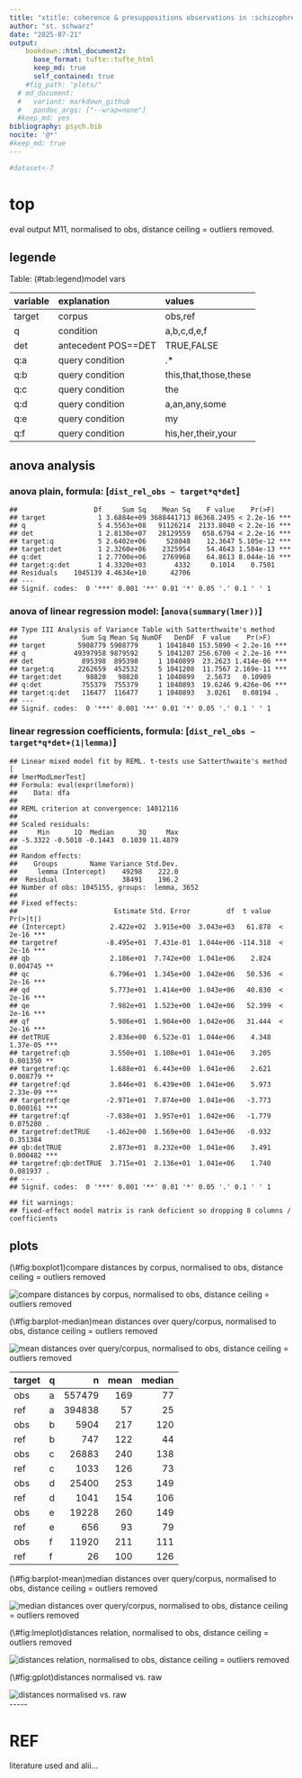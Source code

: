 ```yaml
---
title: "xtitle: coherence & presuppositions observations in :schizophrenia: threads"
author: "st. schwarz"
date: "2025-07-21"
output: 
    bookdown::html_document2:
      base_format: tufte::tufte_html
      keep_md: true
      self_contained: true
    #fig_path: "plots/"
  # md_document:
  #   variant: markdown_github
  #   pandoc_args: ["--wrap=none"]
  #keep_md: yes
bibliography: psych.bib
nocite: '@*'
#keep_md: true
---
```







``` r
#dataset<-7
```



# top
eval output M11, normalised to obs, distance ceiling =  outliers removed.

## legende

Table: (\#tab:legend)model vars

|variable |explanation         |values                |
|:--------|:-------------------|:---------------------|
|target   |corpus              |obs,ref               |
|q        |condition           |a,b,c,d,e,f           |
|det      |antecedent POS==DET |TRUE,FALSE            |
|q:a      |query condition     |.*                    |
|q:b      |query condition     |this,that,those,these |
|q:c      |query condition     |the                   |
|q:d      |query condition     |a,an,any,some         |
|q:e      |query condition     |my                    |
|q:f      |query condition     |his,her,their,your    |

## anova analysis
### anova plain, formula: [``` dist_rel_obs ~ target*q*det ```]

```
##                   Df     Sum Sq    Mean Sq    F value    Pr(>F)    
## target             1 3.6884e+09 3688441713 86368.2495 < 2.2e-16 ***
## q                  5 4.5563e+08   91126214  2133.8040 < 2.2e-16 ***
## det                1 2.8130e+07   28129559   658.6794 < 2.2e-16 ***
## target:q           5 2.6402e+06     528048    12.3647 5.105e-12 ***
## target:det         1 2.3260e+06    2325954    54.4643 1.584e-13 ***
## q:det              1 2.7700e+06    2769968    64.8613 8.044e-16 ***
## target:q:det       1 4.3320e+03       4332     0.1014    0.7501    
## Residuals    1045139 4.4634e+10      42706                         
## ---
## Signif. codes:  0 '***' 0.001 '**' 0.01 '*' 0.05 '.' 0.1 ' ' 1
```

### anova of linear regression model: [`anova(summary(lmer))`]


```
## Type III Analysis of Variance Table with Satterthwaite's method
##                Sum Sq Mean Sq NumDF   DenDF  F value    Pr(>F)    
## target        5908779 5908779     1 1041840 153.5090 < 2.2e-16 ***
## q            49397958 9879592     5 1041207 256.6700 < 2.2e-16 ***
## det            895398  895398     1 1040899  23.2623 1.414e-06 ***
## target:q      2262659  452532     5 1041208  11.7567 2.169e-11 ***
## target:det      98820   98820     1 1040899   2.5673   0.10909    
## q:det          755379  755379     1 1040893  19.6246 9.426e-06 ***
## target:q:det   116477  116477     1 1040893   3.0261   0.08194 .  
## ---
## Signif. codes:  0 '***' 0.001 '**' 0.01 '*' 0.05 '.' 0.1 ' ' 1
```

### linear regression coefficients, formula: [``` dist_rel_obs ~ target*q*det+(1|lemma) ```]

```
## Linear mixed model fit by REML. t-tests use Satterthwaite's method [
## lmerModLmerTest]
## Formula: eval(expr(lmeform))
##    Data: dfa
## 
## REML criterion at convergence: 14012116
## 
## Scaled residuals: 
##     Min      1Q  Median      3Q     Max 
## -5.3322 -0.5018 -0.1443  0.1039 11.4879 
## 
## Random effects:
##    Groups        Name Variance Std.Dev.
##     lemma (Intercept)    49298    222.0
##  Residual                38491    196.2
## Number of obs: 1045155, groups:  lemma, 3652
## 
## Fixed effects:
##                        Estimate Std. Error         df  t value Pr(>|t|)    
## (Intercept)           2.422e+02  3.915e+00  3.043e+03   61.878  < 2e-16 ***
## targetref            -8.495e+01  7.431e-01  1.044e+06 -114.318  < 2e-16 ***
## qb                    2.186e+01  7.742e+00  1.041e+06    2.824 0.004745 ** 
## qc                    6.796e+01  1.345e+00  1.042e+06   50.536  < 2e-16 ***
## qd                    5.773e+01  1.414e+00  1.043e+06   40.830  < 2e-16 ***
## qe                    7.982e+01  1.523e+00  1.042e+06   52.399  < 2e-16 ***
## qf                    5.986e+01  1.904e+00  1.042e+06   31.444  < 2e-16 ***
## detTRUE               2.836e+00  6.523e-01  1.044e+06    4.348 1.37e-05 ***
## targetref:qb          3.550e+01  1.108e+01  1.041e+06    3.205 0.001350 ** 
## targetref:qc          1.688e+01  6.443e+00  1.041e+06    2.621 0.008779 ** 
## targetref:qd          3.846e+01  6.439e+00  1.041e+06    5.973 2.33e-09 ***
## targetref:qe         -2.971e+01  7.874e+00  1.041e+06   -3.773 0.000161 ***
## targetref:qf         -7.038e+01  3.957e+01  1.042e+06   -1.779 0.075280 .  
## targetref:detTRUE    -1.462e+00  1.569e+00  1.043e+06   -0.932 0.351384    
## qb:detTRUE            2.873e+01  8.232e+00  1.041e+06    3.491 0.000482 ***
## targetref:qb:detTRUE  3.715e+01  2.136e+01  1.041e+06    1.740 0.081937 .  
## ---
## Signif. codes:  0 '***' 0.001 '**' 0.01 '*' 0.05 '.' 0.1 ' ' 1
```

```
## fit warnings:
## fixed-effect model matrix is rank deficient so dropping 8 columns / coefficients
```
## plots
<div class="figure">
<p class="caption">(\#fig:boxplot1)compare distances by corpus, normalised to obs, distance ceiling =  outliers removed</p><img src="poster-ext_files/figure-html/boxplot1-1.png" alt="compare distances by corpus, normalised to obs, distance ceiling =  outliers removed"  /></div>

<div class="figure">
<p class="caption">(\#fig:barplot-median)mean distances over query/corpus, normalised to obs, distance ceiling =  outliers removed</p><img src="poster-ext_files/figure-html/barplot-median-1.png" alt="mean distances over query/corpus, normalised to obs, distance ceiling =  outliers removed"  /></div>



|target |q  |      n| mean| median|
|:------|:--|------:|----:|------:|
|obs    |a  | 557479|  169|     77|
|ref    |a  | 394838|   57|     25|
|obs    |b  |   5904|  217|    120|
|ref    |b  |    747|  122|     44|
|obs    |c  |  26883|  240|    138|
|ref    |c  |   1033|  126|     73|
|obs    |d  |  25400|  253|    149|
|ref    |d  |   1041|  154|    106|
|obs    |e  |  19228|  260|    149|
|ref    |e  |    656|   93|     79|
|obs    |f  |  11920|  211|    111|
|ref    |f  |     26|  100|    126|


<div class="figure">
<p class="caption">(\#fig:barplot-mean)median distances over query/corpus, normalised to obs, distance ceiling =  outliers removed</p><img src="poster-ext_files/figure-html/barplot-mean-1.png" alt="median distances over query/corpus, normalised to obs, distance ceiling =  outliers removed"  /></div>

<div class="figure">
<p class="caption">(\#fig:lmeplot)distances relation, normalised to obs, distance ceiling =  outliers removed</p><img src="poster-ext_files/figure-html/lmeplot-1.png" alt="distances relation, normalised to obs, distance ceiling =  outliers removed"  /></div>

<div class="figure">
<p class="caption">(\#fig:gplot)distances normalised vs. raw</p><img src="poster-ext_files/figure-html/gplot-1.png" alt="distances normalised vs. raw"  /></div>
-----

# REF
literature used and alii...   



